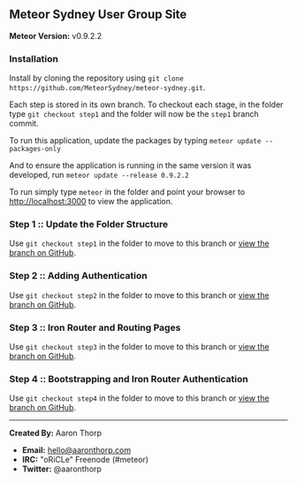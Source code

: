 Meteor Sydney User Group Site
-----------------------------

**Meteor Version:** v0.9.2.2

### Installation

Install by cloning the repository using `git clone https://github.com/MeteorSydney/meteor-sydney.git`.

Each step is stored in its own branch. To checkout each stage, in the folder type `git checkout step1` and the folder will now be the `step1` branch commit.

To run this application, update the packages by typing `meteor update --packages-only`

And to ensure the application is running in the same version it was developed, run `meteor update --release 0.9.2.2`

To run simply type `meteor` in the folder and point your browser to [http://localhost:3000](http://localhost:3000) to view the application.

### Step 1 :: Update the Folder Structure

Use `git checkout step1` in the folder to move to this branch or [view the branch on GitHub](https://github.com/MeteorSydney/meteor-sydney/tree/step1).

### Step 2 :: Adding Authentication

Use `git checkout step2` in the folder to move to this branch or [view the branch on GitHub](https://github.com/MeteorSydney/meteor-sydney/tree/step2).

### Step 3 :: Iron Router and Routing Pages

Use `git checkout step3` in the folder to move to this branch or [view the branch on GitHub](https://github.com/MeteorSydney/meteor-sydney/tree/step3).

### Step 4 :: Bootstrapping and Iron Router Authentication

Use `git checkout step4` in the folder to move to this branch or [view the branch on GitHub](https://github.com/MeteorSydney/meteor-sydney/tree/step4).

-----

**Created By:** Aaron Thorp
  - **Email:** [hello@aaronthorp.com](hello@aaronthorp.com)
  - **IRC:** "oRiCLe" Freenode (#meteor)
  - **Twitter:** @aaronthorp
